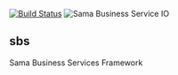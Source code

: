 [![Build Status](https://travis-ci.com/samaq-ai/cdn.svg?branch=master)](https://travis-ci.com/samaq-ai/cdn)
![Sama Business Service IO](https://github.com/samaq-ai/cdn/workflows/Sama%20Business%20Service%20Framework/badge.svg)
## sbs
Sama Business Services Framework


